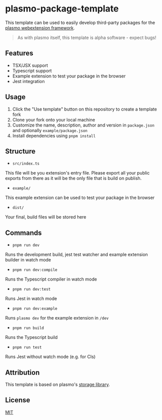 # plasmo-package-template

This template can be used to easily develop third-party packages for the [plasmo webextension framework](https://www.plasmo.com/).

> As with plasmo itself, this template is alpha software - expect bugs!

## Features

- TSX/JSX support
- Typescript support
- Example extension to test your package in the browser
- Jest integration

## Usage

1. Click the "Use template" button on this repository to create a template fork
2. Clone your fork onto your local machine
3. Customize the name, description, author and version in `package.json` and optionally `example/package.json`
4. Install dependencies using `pnpm install`

## Structure

- `src/index.ts`

This file will be you extension's entry file. Please export all your public exports from there as it will be the only file that is build on publish.

- `example/`

This example extension can be used to test your package in the browser

- `dist/`

Your final, build files will be stored here

## Commands

- `pnpm run dev`

Runs the development build, jest test watcher and example extension builder in watch mode

- `pnpm run dev:compile`

Runs the Typescript compiler in watch mode

- `pnpm run dev:test`

Runs Jest in watch mode

- `pnpm run dev:example`

Runs `plasmo dev` for the example extension in `/dev`

- `pnpm run build`

Runs the Typescript build

- `pnpm run test`

Runs Jest without watch mode (e.g. for CIs)

## Attribution

This template is based on plasmo's [storage library](https://github.com/PlasmoHQ/storage).

## License

[MIT](./LICENSE)
